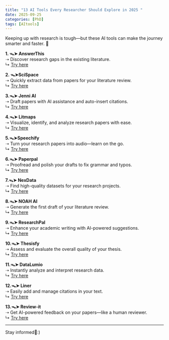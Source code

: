 ```yaml
---
title: "13 AI Tools Every Researcher Should Explore in 2025 "
date: 2025-09-25
categories: [PhD]
tags: [AItools]
---
```


Keeping up with research is tough—but these AI tools can make the journey smarter and faster. 🚀  

**1. ᯓ➤ AnswerThis**  
➝ Discover research gaps in the existing literature.  
↳ [Try here](https://answerthis.io/)  

**2. ᯓ➤SciSpace**  
➝ Quickly extract data from papers for your literature review.  
↳ [Try here](https://scispace.com/)  

**3.ᯓ➤ Jenni AI**  
➝ Draft papers with AI assistance and auto-insert citations.  
↳ [Try here](https://jenni.ai/)  

**4.ᯓ➤ Litmaps**  
➝ Visualize, identify, and analyze research papers with ease.  
↳ [Try here](https://www.litmaps.com/)  

**5.ᯓ➤Speechify**  
➝ Turn your research papers into audio—learn on the go.  
↳ [Try here](https://speechify.com/text-to-speech-online/)  

**6.ᯓ➤ Paperpal**  
➝ Proofread and polish your drafts to fix grammar and typos.  
↳ [Try here](https://paperpal.com/)  

**7.ᯓ➤ NexData**  
➝ Find high-quality datasets for your research projects.  
↳ [Try here](https://www.nexdata.ai/datasets/speechrecog)  

**8.ᯓ➤ NOAH AI**  
➝ Generate the first draft of your literature review.  
↳ [Try here](https://www.noahai.co/)  

**9.ᯓ➤ ResearchPal**  
➝ Enhance your academic writing with AI-powered suggestions.  
↳ [Try here](https://researchpal.co/)  

**10.ᯓ➤ Thesisfy**  
➝ Assess and evaluate the overall quality of your thesis.  
↳ [Try here](https://www.thesify.ai/)  

**11.ᯓ➤ DataLumio**  
➝ Instantly analyze and interpret research data.  
↳ [Try here](https://www.datalumio.co)  

**12.ᯓ➤ Liner**  
➝ Easily add and manage citations in your text.  
↳ [Try here](https://getliner.com/)  

**13.ᯓ➤ Review-it**  
➝ Get AI-powered feedback on your papers—like a human reviewer.  
↳ [Try here](https://www.review-it.ai)  

---

Stay informed🎯:)

